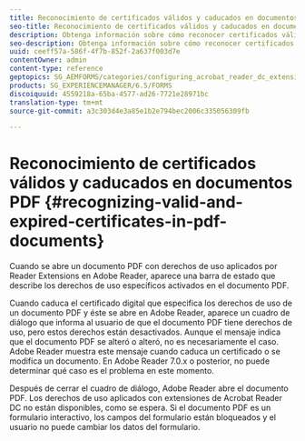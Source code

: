 ```yaml
---
title: Reconocimiento de certificados válidos y caducados en documentos PDF
seo-title: Reconocimiento de certificados válidos y caducados en documentos PDF
description: Obtenga información sobre cómo reconocer certificados válidos y caducados en documentos PDF.
seo-description: Obtenga información sobre cómo reconocer certificados válidos y caducados en documentos PDF.
uuid: ceeff57a-586f-4f7b-852f-2a637f003d7e
contentOwner: admin
content-type: reference
geptopics: SG_AEMFORMS/categories/configuring_acrobat_reader_dc_extensions
products: SG_EXPERIENCEMANAGER/6.5/FORMS
discoiquuid: 4559218a-65ba-4577-ad26-7721e28971bc
translation-type: tm+mt
source-git-commit: a3c303d4e3a85e1b2e794bec2006c335056309fb

---
```



# Reconocimiento de certificados válidos y caducados en documentos PDF {#recognizing-valid-and-expired-certificates-in-pdf-documents}

Cuando se abre un documento PDF con derechos de uso aplicados por Reader Extensions en Adobe Reader, aparece una barra de estado que describe los derechos de uso específicos activados en el documento PDF.

Cuando caduca el certificado digital que especifica los derechos de uso de un documento PDF y éste se abre en Adobe Reader, aparece un cuadro de diálogo que informa al usuario de que el documento PDF tiene derechos de uso, pero estos derechos están desactivados. Aunque el mensaje indica que el documento PDF se alteró o alteró, no es necesariamente el caso. Adobe Reader muestra este mensaje cuando caduca un certificado o se modifica un documento. En Adobe Reader 7.0.x o posterior, no puede determinar qué caso es el problema en este momento.

Después de cerrar el cuadro de diálogo, Adobe Reader abre el documento PDF. Los derechos de uso aplicados con extensiones de Acrobat Reader DC no están disponibles, como se espera. Si el documento PDF es un formulario interactivo, los campos del formulario están bloqueados y el usuario no puede cambiar los datos del formulario.
